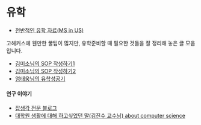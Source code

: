유학
===

* [전반적인 유학 자료(MS in US)](https://docs.google.com/file/d/0B0XvkNO3lNxPb1o3VlVNcnNCSjg/edit)

고해커스에 웬만한 꿀팁이 많지만, 유학준비할 때 필요한 것들을 잘 정리해 놓은 글 모음입니다.

* [김미소님의 SOP 작성하기1](https://www.facebook.com/mkim09/posts/1419982941364403)
* [김미소님의 SOP 작성하기2](https://www.facebook.com/mkim09/posts/1430791616950202)
* [엄태웅님의 유학성공기](http://gradschoolstory.net/terry/%EB%82%98%EC%9D%98-%EC%9C%A0%ED%95%99%EB%8F%84%EC%A0%84-%EC%9D%B4%EC%95%BC%EA%B8%B0/)

####  연구 이야기
 *  [잡생각 전문 블로그](http://thoughts.chkwon.net/)
 *  [대학원 생활에 대해 하고싶었던 말(김진수 교수님) about computer science](http://www.insidexino.net/?p=2692)
